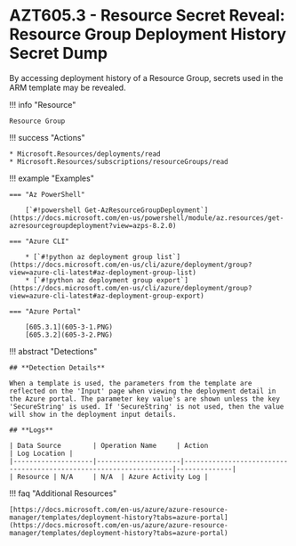 # AZT605.3 - Resource Secret Reveal: Resource Group Deployment History Secret Dump

By accessing deployment history of a Resource Group, secrets used in the ARM template may be revealed.

!!! info "Resource"

	Resource Group

!!! success "Actions"

	* Microsoft.Resources/deployments/read
	* Microsoft.Resources/subscriptions/resourceGroups/read

!!! example "Examples"

    === "Az PowerShell"

		[`#!powershell Get-AzResourceGroupDeployment`](https://docs.microsoft.com/en-us/powershell/module/az.resources/get-azresourcegroupdeployment?view=azps-8.2.0)
			
    === "Azure CLI"
	
		* [`#!python az deployment group list`](https://docs.microsoft.com/en-us/cli/azure/deployment/group?view=azure-cli-latest#az-deployment-group-list)
		* [`#!python az deployment group export`](https://docs.microsoft.com/en-us/cli/azure/deployment/group?view=azure-cli-latest#az-deployment-group-export)

	=== "Azure Portal"
	
		[605.3.1](605-3-1.PNG)
		[605.3.2](605-3-2.PNG)

!!! abstract "Detections"

	## **Detection Details**

	When a template is used, the parameters from the template are reflected on the 'Input' page when viewing the deployment detail in the Azure portal. The parameter key value's are shown unless the key 'SecureString' is used. If 'SecureString' is not used, then the value will show in the deployment input details. 

	## **Logs** 

    | Data Source        | Operation Name     | Action                                                            | Log Location |
    |--------------------|---------------------|-------------------------------------------------------------------|--------------|
    | Resource | N/A	 | N/A	| Azure Activity Log |


!!! faq "Additional Resources"

	[https://docs.microsoft.com/en-us/azure/azure-resource-manager/templates/deployment-history?tabs=azure-portal](https://docs.microsoft.com/en-us/azure/azure-resource-manager/templates/deployment-history?tabs=azure-portal)
